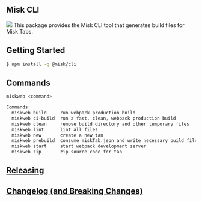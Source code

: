## Misk CLI

![](https://raw.githubusercontent.com/square/misk/master/misk.png)
This package provides the Misk CLI tool that generates build files for Misk Tabs.

## Getting Started

```bash
$ npm install -g @misk/cli
```

## Commands

```Bash
miskweb <command>

Commands:
  miskweb build     run webpack production build
  miskweb ci-build  run a fast, clean, webpack production build
  miskweb clean     remove build directory and other temporary files
  miskweb lint      lint all files
  miskweb new       create a new tan
  miskweb prebuild  consume miskTab.json and write necessary build files
  miskweb start     start webpack development server
  miskweb zip       zip source code for tab
```

## [Releasing](https://github.com/square/misk-web/blob/master/RELEASING.md)

## [Changelog (and Breaking Changes)](https://github.com/square/misk-web/blob/master/CHANGELOG.md)
